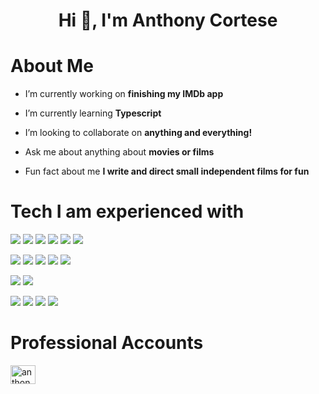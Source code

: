 
<h1 align="center">Hi 👋, I'm Anthony Cortese</h1>

<h1>About Me</h1>

- I’m currently working on **finishing my IMDb app**

- I’m currently learning **Typescript**

- I’m looking to collaborate on **anything and everything!**

- Ask me about anything about **movies or films**

- Fun fact about me **I write and direct small independent films for fun**



<h1>Tech I am experienced with</h1>


  
  
  ![](https://img.shields.io/badge/React-20232A?style=for-the-badge&logo=react&logoColor=61DAFB)
  ![](https://img.shields.io/badge/Redux-593D88?style=for-the-badge&logo=redux&logoColor=white)
  ![](https://img.shields.io/badge/JavaScript-F7DF1E?style=for-the-badge&logo=javascript&logoColor=black)
  ![](https://img.shields.io/badge/HTML5-E34F26?style=for-the-badge&logo=html5&logoColor=white)
  ![](https://img.shields.io/badge/CSS3-1572B6?style=for-the-badge&logo=css3&logoColor=white)
  ![](https://img.shields.io/badge/Bootstrap-563D7C?style=for-the-badge&logo=bootstrap&logoColor=white)

  
  ![](https://img.shields.io/badge/Node.js-339933?style=for-the-badge&logo=nodedotjs&logoColor=whiteboard )
  ![](https://img.shields.io/badge/Express.js-000000?style=for-the-badge&logo=express&logoColor=white)
  ![](https://img.shields.io/badge/PostgreSQL-316192?style=for-the-badge&logo=postgresql&logoColor=white)
  ![](https://img.shields.io/badge/SQLite-07405E?style=for-the-badge&logo=sqlite&logoColor=white)
  ![](https://img.shields.io/badge/Python-FFD43B?style=for-the-badge&logo=python&logoColor=darkgreen)
  
  
  ![](https://img.shields.io/badge/Cypress-17202C?style=for-the-badge&logo=cypress&logoColor=white)
  ![](https://img.shields.io/badge/Jest-C21325?style=for-the-badge&logo=jest&logoColor=white)

  
  
  ![](https://img.shields.io/badge/Adobe%20Premiere%20Pro-9999FF?style=for-the-badge&logo=Adobe%20Premiere%20Pro&logoColor=white)
  ![](https://img.shields.io/badge/Adobe%20Photoshop-31A8FF?style=for-the-badge&logo=Adobe%20Photoshop&logoColor=black)
  ![](https://img.shields.io/badge/Adobe%20XD-470137?style=for-the-badge&logo=Adobe%20XD&logoColor=#FF61F6)
  ![](https://img.shields.io/badge/Figma-F24E1E?style=for-the-badge&logo=figma&logoColor=white)
  
  
<!--   ![Top Langs](https://github-readme-stats.vercel.app/api/top-langs/?username=Anthony-Cortese&theme=tokyonight) -->
  
  <h1>Professional Accounts</h1>
<p align="left">
<a href="https://linkedin.com/in/anthony-cortese" target="blank"><img align="center" src="https://raw.githubusercontent.com/rahuldkjain/github-profile-readme-generator/master/src/images/icons/Social/linked-in-alt.svg" alt="anthony-cortese" height="30" width="40" /></a>
</p>



	

  

